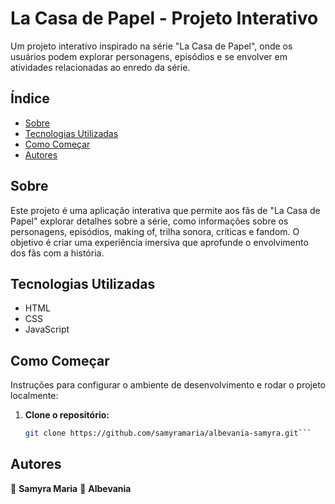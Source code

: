 # La Casa de Papel - Projeto Interativo

Um projeto interativo inspirado na série "La Casa de Papel", onde os usuários podem explorar personagens, episódios e se envolver em atividades relacionadas ao enredo da série.

## Índice

- [Sobre](#sobre)
- [Tecnologias Utilizadas](#tecnologias-utilizadas)
- [Como Começar](#como-começar)
- [Autores](#autores)

## Sobre

Este projeto é uma aplicação interativa que permite aos fãs de "La Casa de Papel" explorar detalhes sobre a série, como informações sobre os personagens, episódios, making of, trilha sonora, críticas e fandom. O objetivo é criar uma experiência imersiva que aprofunde o envolvimento dos fãs com a história.

## Tecnologias Utilizadas

- HTML
- CSS
- JavaScript

## Como Começar

Instruções para configurar o ambiente de desenvolvimento e rodar o projeto localmente:

1. **Clone o repositório:**
   ```bash
   git clone https://github.com/samyramaria/albevania-samyra.git```

## Autores

👤 **Samyra Maria**
👤 **Albevania**